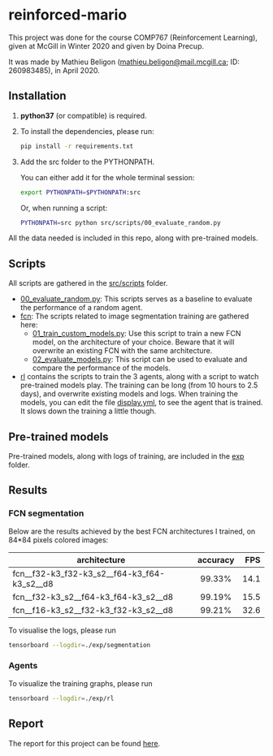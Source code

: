# reinforced-mario

This project was done for the course COMP767 (Reinforcement Learning), given at McGill in Winter 2020 and given by Doina Precup.

It was made by Mathieu Beligon (mathieu.beligon@mail.mcgill.ca; ID: 260983485), in April 2020.

## Installation

1. **python37** (or compatible) is required.

2. To install the dependencies, please run:

    ```bash
    pip install -r requirements.txt
    ```

3. Add the src folder to the PYTHONPATH.

    You can either add it for the whole terminal session:
    ```bash
   export PYTHONPATH=$PYTHONPATH:src
    ```
   
   Or, when running a script:
   
   ```bash
   PYTHONPATH=src python src/scripts/00_evaluate_random.py
   ```
   
   
All the data needed is included in this repo, along with pre-trained models.



## Scripts

All scripts are gathered in the [src/scripts](src/scripts) folder.

 - [00_evaluate_random.py](src/scripts/00_evaluate_random.py): This scripts serves as a baseline to evaluate the performance of a random agent.
 - [fcn](src/scripts/fcn): The scripts related to image segmentation training are gathered here:
   - [01_train_custom_models.py](src/scripts/fcn/01_train_custom_models.py): Use this script to train a new FCN model, on the architecture of your choice. Beware that it will overwrite an existing FCN with the same architecture. 
   - [02_evaluate_models.py](src/scripts/fcn/02_evaluate_models.py): This script can be used to evaluate and compare the performance of the models.
 - [rl](src/scripts/rl) contains the scripts to train the 3 agents, along with a script to watch pre-trained models play. The training can be long (from 10 hours to 2.5 days), and overwrite existing models and logs. When training the models, you can edit the file [display.yml](display.yml), to see the agent that is trained. It slows down the training a little though.
 
 
## Pre-trained models

Pre-trained models, along with logs of training, are included in the [exp](exp) folder.

## Results

### FCN segmentation

Below are the results achieved by the best FCN architectures I trained, on 84*84 pixels colored images:

| architecture | accuracy | FPS |
|----------|:-------------:|------:|
|fcn__f32-k3_f32-k3_s2__f64-k3_f64-k3_s2__d8| 99.33% | 14.1 |
|fcn__f32-k3_s2__f64-k3_f64-k3_s2__d8| 99.19% | 15.5 |
|fcn__f16-k3_s2__f32-k3_f32-k3_s2__d8| 99.21% | 32.6 |

To visualise the logs, please run

```bash
tensorboard --logdir=./exp/segmentation
```


### Agents

To visualize the training graphs, please run

```bash
tensorboard --logdir=./exp/rl
```

## Report

The report for this project can be found [here](report/report.pdf).

